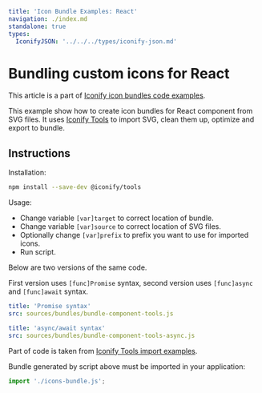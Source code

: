 ```yaml
title: 'Icon Bundle Examples: React'
navigation: ./index.md
standalone: true
types:
  IconifyJSON: '../../../types/iconify-json.md'
```

# Bundling custom icons for React

This article is a part of [Iconify icon bundles code examples](./index.md).

This example show how to create icon bundles for React component from SVG files. It uses [Iconify Tools](../../../tools/node/index.md) to import SVG, clean them up, optimize and export to bundle.

## Instructions

Installation:

```bash
npm install --save-dev @iconify/tools
```

Usage:

- Change variable `[var]target` to correct location of bundle.
- Change variable `[var]source` to correct location of SVG files.
- Optionally change `[var]prefix` to prefix you want to use for imported icons.
- Run script.

Below are two versions of the same code.

First version uses `[func]Promise` syntax, second version uses `[func]async` and `[func]await` syntax.

```yaml
title: 'Promise syntax'
src: sources/bundles/bundle-component-tools.js
```

```yaml
title: 'async/await syntax'
src: sources/bundles/bundle-component-tools-async.js
```

Part of code is taken from [Iconify Tools import examples](../../../tools/node/import-mdi.md).

Bundle generated by script above must be imported in your application:

```js
import './icons-bundle.js';
```
